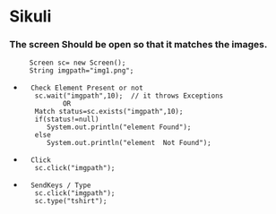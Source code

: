 # Sikuli


### The screen Should be open so that it matches  the images.    
  
		 Screen sc= new Screen();  
		 String imgpath="img1.png";


*		Check Element Present or not   
		 sc.wait("imgpath",10);  // it throws Exceptions   
				OR   
		 Match status=sc.exists("imgpath",10);  
		 if(status!=null)  
			System.out.println("element Found");   
		 else   
			System.out.println("element  Not Found");


*		Click   
		 sc.click("imgpath"); 
		
*		SendKeys / Type   
		 sc.click("imgpath");  
		 sc.type("tshirt");
		
			
	
	
